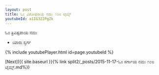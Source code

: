 ```yaml
---
layout: post
title: ಓಂ ವಿಶೋಧನಾಯ ನಮಃ ೧೦೮ ಟೈಮ್ಸ್
youtubeId: a1IG322PgZk
---
```

 
 
 ಓಂ ತ್ರಿವಿಷ್ಟಪಾಯ ನಮಃ  
 
 -  ಯಾರು ಸ್ವರ್ಗ 
 
  
 
  
 
 
 
 
 
 


{% include youtubePlayer.html id=page.youtubeId %}
 
[Next]({{ site.baseurl }}{% link  split2/_posts/2015-11-17-ಓಂ ಸರ್ಗಾಯ ನಮಃ ೧೦೮ ಟೈಮ್ಸ್.md%})
 
